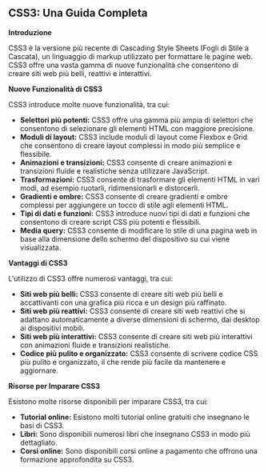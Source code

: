 ## CSS3: Una Guida Completa

**Introduzione**

CSS3 è la versione più recente di Cascading Style Sheets (Fogli di Stile a Cascata), un linguaggio di markup utilizzato per formattare le pagine web. CSS3 offre una vasta gamma di nuove funzionalità che consentono di creare siti web più belli, reattivi e interattivi.

**Nuove Funzionalità di CSS3**

CSS3 introduce molte nuove funzionalità, tra cui:

* **Selettori più potenti:** CSS3 offre una gamma più ampia di selettori che consentono di selezionare gli elementi HTML con maggiore precisione.
* **Moduli di layout:** CSS3 include moduli di layout come Flexbox e Grid che consentono di creare layout complessi in modo più semplice e flessibile.
* **Animazioni e transizioni:** CSS3 consente di creare animazioni e transizioni fluide e realistiche senza utilizzare JavaScript.
* **Trasformazioni:** CSS3 consente di trasformare gli elementi HTML in vari modi, ad esempio ruotarli, ridimensionarli e distorcerli.
* **Gradienti e ombre:** CSS3 consente di creare gradienti e ombre complessi per aggiungere un tocco di stile agli elementi HTML.
* **Tipi di dati e funzioni:** CSS3 introduce nuovi tipi di dati e funzioni che consentono di creare script CSS più potenti e flessibili.
* **Media query:** CSS3 consente di modificare lo stile di una pagina web in base alla dimensione dello schermo del dispositivo su cui viene visualizzata.

**Vantaggi di CSS3**

L'utilizzo di CSS3 offre numerosi vantaggi, tra cui:

* **Siti web più belli:** CSS3 consente di creare siti web più belli e accattivanti con una grafica più ricca e un design più raffinato.
* **Siti web più reattivi:** CSS3 consente di creare siti web reattivi che si adattano automaticamente a diverse dimensioni di schermo, dai desktop ai dispositivi mobili.
* **Siti web più interattivi:** CSS3 consente di creare siti web più interattivi con animazioni fluide e transizioni realistiche.
* **Codice più pulito e organizzato:** CSS3 consente di scrivere codice CSS più pulito e organizzato, il che rende più facile da mantenere e aggiornare.

**Risorse per Imparare CSS3**

Esistono molte risorse disponibili per imparare CSS3, tra cui:

* **Tutorial online:** Esistono molti tutorial online gratuiti che insegnano le basi di CSS3.
* **Libri:** Sono disponibili numerosi libri che insegnano CSS3 in modo più dettagliato.
* **Corsi online:** Sono disponibili corsi online a pagamento che offrono una formazione approfondita su CSS3.



